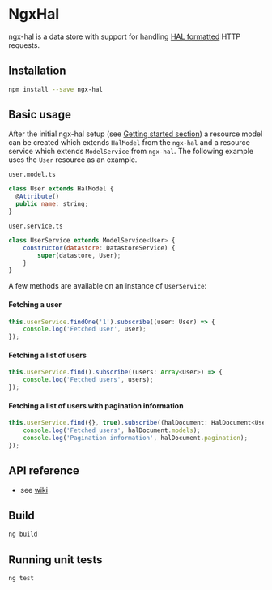 # NgxHal

ngx-hal is a data store with support for handling [HAL formatted](http://stateless.co/hal_specification.html) HTTP requests.

## Installation

```bash
npm install --save ngx-hal
```

## Basic usage

After the initial ngx-hal setup (see [Getting started section](https://github.com/infinum/ngx-hal/wiki/Getting-started)) a resource model can be created which extends `HalModel` from the `ngx-hal` and a resource service which extends `ModelService` from `ngx-hal`.
The following example uses the `User` resource as an example.

`user.model.ts`

```js
class User extends HalModel {
  @Attribute()
  public name: string;
}
```

`user.service.ts`

```js
class UserService extends ModelService<User> {
	constructor(datastore: DatastoreService) {
		super(datastore, User);
	}
}
```

A few methods are available on an instance of `UserService`:

#### Fetching a user

```js
this.userService.findOne('1').subscribe((user: User) => {
	console.log('Fetched user', user);
});
```

#### Fetching a list of users

```js
this.userService.find().subscribe((users: Array<User>) => {
	console.log('Fetched users', users);
});
```

#### Fetching a list of users with pagination information

```js
this.userService.find({}, true).subscribe((halDocument: HalDocument<User>) => {
	console.log('Fetched users', halDocument.models);
	console.log('Pagination information', halDocument.pagination);
});
```

## API reference

- see [wiki](https://github.com/infinum/ngx-hal/wiki)

## Build

```bash
ng build
```

## Running unit tests

```bash
ng test
```

